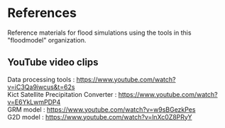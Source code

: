 # References
Reference materials for flood simulations using the tools in this "floodmodel" organization.

## YouTube video clips
   Data processing tools : https://www.youtube.com/watch?v=iC3Qa9iwcus&t=62s  
   Kict Satellite Precipitation Converter : https://www.youtube.com/watch?v=E6YkLwmPDP4  
   GRM model : https://www.youtube.com/watch?v=w9sBGezkPes  
   G2D model : https://www.youtube.com/watch?v=lnXc0Z8PRyY  
